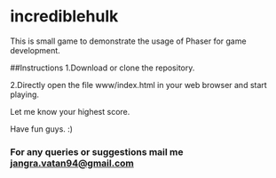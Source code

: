 # incrediblehulk

This is small game to demonstrate the usage of Phaser for game development.

##Instructions
1.Download or clone the repository.


2.Directly open the file www/index.html in your web browser and start playing.

Let me know your highest score.


Have fun guys. :)


### For any queries or suggestions mail me jangra.vatan94@gmail.com
